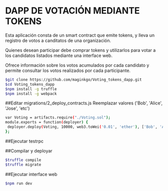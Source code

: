 # DAPP DE VOTACIÓN MEDIANTE TOKENS

Esta aplicación consta de un smart contract que emite tokens, y lleva un registro de votos a canditatos de una organización. 

Quienes desean participar debe comprar tokens y utilizarlos para votar a los candidatos listados mediante una interface web. 

Ofrece información sobre los votos acumulados por cada candidato y permite consultar los votos realizados por cada participante. 


```sh
$git clone https://github.com/maginkgo/Voting_tokens_dapp.git
$cd Voting_tokens_dapp
$npm install -g truffle
$npm install -g webpack
```

##Editar migrations/2_deploy_contracts.js
Reemplazar valores ('Bob', 'Alice', 'Jose', 'etc')

```sh
var Voting = artifacts.require("./Voting.sol");
module.exports = function(deployer) {
 deployer.deploy(Voting, 10000, web3.toWei('0.01', 'ether'), ['Bob', 'Alice', 'Jose']);
};
```

##Ejecutar testrpc

##Compilar y deployar
```sh
$truffle compile
$truffle migrate
```

##Ejecutar interface web
```sh
$npm run dev
```

